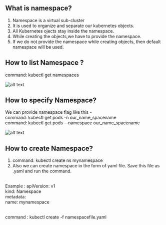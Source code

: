## What is namespace?
1. Namespace is a virtual sub-cluster
2. It is used to organize and separate our kubernetes objects. 
3. All Kubernetes ojects stay inside the namespace.
4. While creating the objects,we have to provide the namespace.
5. If we do not provide the namespace while creating objects, then default namespace will be used.

## How to list Namespace ?
   command: kubectl get namespaces 
   
   ![alt text](https://user-images.githubusercontent.com/42385240/210042694-5a903651-46d5-440f-bbbf-d192556317b4.png)
   
## How to specify Namespace?
   We can provide namespace flag like this - 
   <br>command: kubectl get pods -n our_name_spacename
   <br>command: kubectl get pods --namespace our_name_spacename
   
   ![alt text](https://user-images.githubusercontent.com/42385240/210043573-20ff0df2-82f4-4bf3-843c-9d6e120ec4b3.png)
   
## How to create Namespace?
   
   1. command: kubectl create ns mynamespace
   2. Also we can create namespace in the form of yaml file. Save this file as .yaml and run the command.

 <br>Example : apiVersion: v1
 <br>          kind: Namespace
 <br>          metadata:
 <br>              name: mynamespace
                  
 <br> command : kubectl create -f namespacefile.yaml


   
   

  
   
   
 
  


